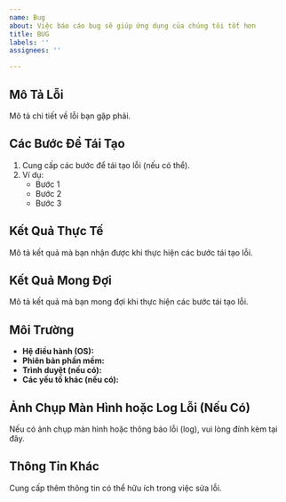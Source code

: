 ```yaml
---
name: Bug
about: Việc báo cáo bug sẽ giúp ứng dụng của chúng tôi tốt hơn
title: BUG
labels: ''
assignees: ''

---
```


## Mô Tả Lỗi

Mô tả chi tiết về lỗi bạn gặp phải.

## Các Bước Để Tái Tạo

1. Cung cấp các bước để tái tạo lỗi (nếu có thể).
2. Ví dụ:
   - Bước 1
   - Bước 2
   - Bước 3

## Kết Quả Thực Tế

Mô tả kết quả mà bạn nhận được khi thực hiện các bước tái tạo lỗi.

## Kết Quả Mong Đợi

Mô tả kết quả mà bạn mong đợi khi thực hiện các bước tái tạo lỗi.

## Môi Trường

- **Hệ điều hành (OS):**
- **Phiên bản phần mềm:**
- **Trình duyệt (nếu có):**
- **Các yếu tố khác (nếu có):**

## Ảnh Chụp Màn Hình hoặc Log Lỗi (Nếu Có)

Nếu có ảnh chụp màn hình hoặc thông báo lỗi (log), vui lòng đính kèm tại đây.

## Thông Tin Khác

Cung cấp thêm thông tin có thể hữu ích trong việc sửa lỗi.
